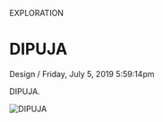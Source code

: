 <p class="type">EXPLORATION</p>

# DIPUJA

<p class="meta">Design  /  Friday, July 5, 2019 5:59:14pm</p>

DIPUJA.

![DIPUJA](https://farooq-agent.web.app/assets/images/works/large/dipuja.jpg)
